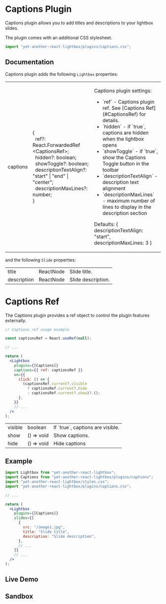 # Captions Plugin

Captions plugin allows you to add titles and descriptions to your lightbox
slides.

The plugin comes with an additional CSS stylesheet.

```jsx
import "yet-another-react-lightbox/plugins/captions.css";
```

## Documentation

Captions plugin adds the following `Lightbox` properties:

<table class="docs">
  <tbody>
    <tr>
      <td>captions</td>
      <td>
        &#123;<br />
        &nbsp;&nbsp;ref?: React.ForwardedRef&#8203;&lt;CaptionsRef&gt;;<br />
        &nbsp;&nbsp;hidden?: boolean;<br />
        &nbsp;&nbsp;showToggle?: boolean;<br />
        &nbsp;&nbsp;descriptionTextAlign?: "start" | "end" | "center";<br />
        &nbsp;&nbsp;descriptionMaxLines?: number;<br />
        &#125;
      </td>
      <td>
        <p>Captions plugin settings:</p>
        <ul>
          <li>`ref` - Captions plugin ref. See [Captions Ref](#CaptionsRef) for details.</li>
          <li>`hidden` - if `true`, captions are hidden when the lightbox opens</li>
          <li>`showToggle` - if `true`, show the Captions Toggle button in the toolbar</li>
          <li>`descriptionTextAlign` - description text alignment</li>
          <li>`descriptionMaxLines` - maximum number of lines to display in the description section</li>
        </ul>
        <p>Defaults: <span class="font-mono">&#123; descriptionTextAlign: "start", descriptionMaxLines: 3 &#125;</span></p>
      </td>
    </tr>
  </tbody>
</table>

and the following `Slide` properties:

<table class="docs">
  <tbody>
    <tr>
      <td>title</td>
      <td>ReactNode</td>
      <td>Slide title.</td>
    </tr>
    <tr>
      <td>description</td>
      <td>ReactNode</td>
      <td>Slide description.</td>
    </tr>
  </tbody>
</table>

# Captions Ref

The Captions plugin provides a ref object to control the plugin features
externally.

```jsx
// Captions ref usage example

const captionsRef = React.useRef(null);

// ...

return (
  <Lightbox
    plugins={[Captions]}
    captions={{ ref: captionsRef }}
    on={{
      click: () => {
        (captionsRef.current?.visible
          ? captionsRef.current?.hide
          : captionsRef.current?.show)?.();
      },
    }}
    // ...
  />
);
```

<table class="docs">
  <tbody>
    <tr>
      <td>visible</td>
      <td>boolean</td>
      <td>If `true`, captions are visible.</td>
    </tr>
    <tr>
      <td>show</td>
      <td>() => void</td>
      <td>Show captions.</td>
    </tr>
    <tr>
      <td>hide</td>
      <td>() => void</td>
      <td>Hide captions</td>
    </tr>
  </tbody>
</table>

## Example

```jsx
import Lightbox from "yet-another-react-lightbox";
import Captions from "yet-another-react-lightbox/plugins/captions";
import "yet-another-react-lightbox/styles.css";
import "yet-another-react-lightbox/plugins/captions.css";

// ...

return (
  <Lightbox
    plugins={[Captions]}
    slides={[
      {
        src: "/image1.jpg",
        title: "Slide title",
        description: "Slide description",
      },
      // ...
    ]}
    // ...
  />
);
```

## Live Demo

<CaptionsPluginExample />

## Sandbox

<StackBlitzLink href="edit/yet-another-react-lightbox-examples" file="src/examples/CaptionsPlugin.tsx" initialPath="/plugins/captions" />
